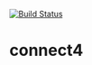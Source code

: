 [![Build Status](https://travis-ci.org/klos71/connect4.svg?branch=master)](https://travis-ci.org/klos71/connect4)
# connect4
